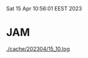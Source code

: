 Sat 15 Apr 10:56:01 EEST 2023
# JAM
<a href='./cache/202304/15_10.log'>./cache/202304/15_10.log</a>
